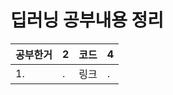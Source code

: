 # 딥러닝 공부내용 정리

| 공부한거 | 2   | 코드 | 4   |
| -------- | --- | ---- | --- |
| 1.       | .   | 링크 | .   |
